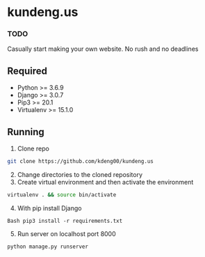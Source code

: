 # kundeng.us

### TODO
Casually start making your own website. No rush and no deadlines



## Required
* Python >= 3.6.9
* Django >= 3.0.7
* Pip3 >= 20.1
* Virtualenv >= 15.1.0


## Running
1. Clone repo
```Bash 
git clone https://github.com/kdeng00/kundeng.us
```
2. Change directories to the cloned repository
3. Create virtual environment and then activate the environment
```Bash
virtualenv . && source bin/activate
```
4. With pip install Django
```
Bash pip3 install -r requirements.txt
```
5. Run server on localhost port 8000
```Bash
python manage.py runserver
```
